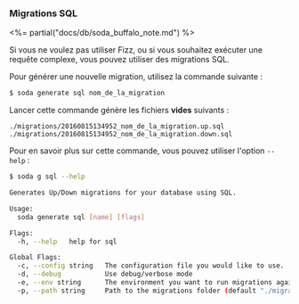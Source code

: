### Migrations SQL

<%= partial("docs/db/soda_buffalo_note.md") %>

Si vous ne voulez pas utiliser Fizz, ou si vous souhaitez exécuter une requête complexe, vous pouvez utiliser des migrations SQL.

Pour générer une nouvelle migration, utilisez la commande suivante :

```bash
$ soda generate sql nom_de_la_migration
```

Lancer cette commande génère les fichiers **vides** suivants :

```text
./migrations/20160815134952_nom_de_la_migration.up.sql
./migrations/20160815134952_nom_de_la_migration.down.sql
```

Pour en savoir plus sur cette commande, vous pouvez utiliser l'option `--help` :

```bash
$ soda g sql --help

Generates Up/Down migrations for your database using SQL.

Usage:
  soda generate sql [name] [flags]

Flags:
  -h, --help   help for sql

Global Flags:
  -c, --config string   The configuration file you would like to use.
  -d, --debug           Use debug/verbose mode
  -e, --env string      The environment you want to run migrations against. Will use $GO_ENV if set. (default "development")
  -p, --path string     Path to the migrations folder (default "./migrations")
```
